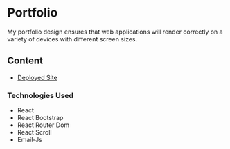# Portfolio

My portfolio design ensures that web applications will render correctly on a variety of devices with different screen sizes.

## Content

* <a href="https://rudy-menjivar.github.io/portfolio/" target="_blank" rel="noreferrer">
    Deployed Site
  </a>

### Technologies Used
* React
* React Bootstrap
* React Router Dom
* React Scroll
* Email-Js